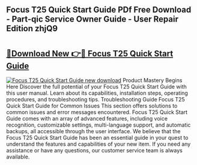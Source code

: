 ## Focus T25 Quick Start Guide PDf Free Download - Part-qic Service Owner Guide - User Repair Edition zhjQ9

# <h2><a href="http://bc82314.oget.top/?id=Focus+T25+Quick+Start+Guide">🔗Download New 👉🔴 Focus T25 Quick Start Guide</a></h2>

[![Focus T25 Quick Start Guide new download](https://i.imgur.com/5g1atiW.png)](http://bc82314.oget.top/?id=Focus+T25+Quick+Start+Guide)
Product Mastery Begins Here Discover the full potential of your Focus T25 Quick Start Guide with this user manual. Learn about its capabilities, installation steps, operating procedures, and troubleshooting tips. Troubleshooting Guide Focus T25 Quick Start Guide for Common Issues This section offers solutions to common issues and error messages encountered. Focus T25 Quick Start Guide comes with an array of advanced features, including voice recognition, customizable settings, multi-language support, and automatic backups, all accessible through the user interface. We believe that the Focus T25 Quick Start Guide has been an essential guide in your quest to understand the features and capabilities of your new item. If you need any assistance or have any questions, our customer service team is always available.
